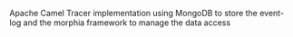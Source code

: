 Apache Camel Tracer implementation using MongoDB to store the event-log and the morphia framework to manage the data access